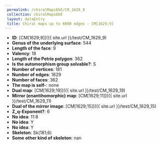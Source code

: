 ```yaml
--- 
 permalink: /chiralMaps6kE/CM_1629_9 
 collection: chiralMaps6kE
 layout: dataEntry
 title: Chiral maps up to 6000 edges - CM[1629;9]
---
```


- **ID**: [CM[1629;9]]({{ site.url }}/test/CM_1629_9)
- **Genus of the underlying surface**: 544
- **Length of the face**: 9
- **Valency**: 18
- **Length of the Petrie polygon**: 362
- **Is the automorphism group solvable?**: S
- **Number of vertices**: 181
- **Number of edges**: 1629
- **Number of faces**: 362
- **The map is self-**: none
- **Dual map**: [CM[1629;19]]({{ site.url }}/test/CM_1629_19)
- **Mirror (enantihomorphic) map**: [CM[1629;11]]({{ site.url }}/test/CM_1629_11)
- **Dual of the mirror image**: [CM[1629;15]]({{ site.url }}/test/CM_1629_15)
- **Z_q-Exponent?**: 6
- **No idea**:  11:8
- **No idea**: Y
- **No idea**: Y
- **Skeleton**: Sk(181;6)
- **Some other kind of skeleton**: nan
